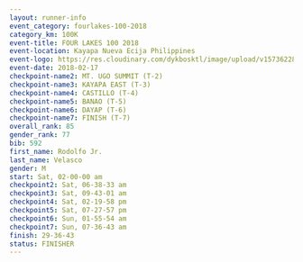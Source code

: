 ```yaml
---
layout: runner-info 
event_category: fourlakes-100-2018 
category_km: 100K 
event-title: FOUR LAKES 100 2018 
event-location: Kayapa Nueva Ecija Philippines 
event-logo: https://res.cloudinary.com/dykbosktl/image/upload/v1573622832/Logo/logo_1_hdutmh.jpg 
event-date: 2018-02-17 
checkpoint-name2: MT. UGO SUMMIT (T-2) 
checkpoint-name3: KAYAPA EAST (T-3) 
checkpoint-name4: CASTILLO (T-4) 
checkpoint-name5: BANAO (T-5) 
checkpoint-name6: DAYAP (T-6) 
checkpoint-name7: FINISH (T-7) 
overall_rank: 85
gender_rank: 77
bib: 592
first_name: Rodolfo Jr.
last_name: Velasco
gender: M
start: Sat, 02-00-00 am
checkpoint2: Sat, 06-38-33 am
checkpoint3: Sat, 09-43-01 am
checkpoint4: Sat, 02-19-58 pm
checkpoint5: Sat, 07-27-57 pm
checkpoint6: Sun, 01-55-54 am
checkpoint7: Sun, 07-36-43 am
finish: 29-36-43
status: FINISHER
---
```

